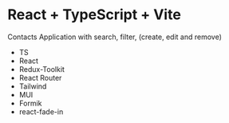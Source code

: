# React + TypeScript + Vite

Contacts Application with search, filter, (create, edit and remove)

- TS
- React
- Redux-Toolkit
- React Router
- Tailwind
- MUI
- Formik
- react-fade-in

